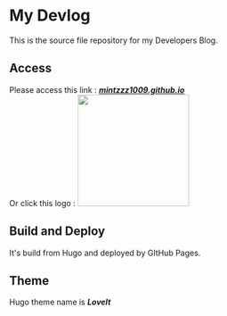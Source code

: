 # My Devlog

This is the source file repository for my Developers Blog.

## Access
Please access this link : [***mintzzz1009.github.io***](mintzzz1009.github.io)<br>
Or click this logo : [<img src="https://mintzzz1009.github.io/images/sky_logo.png" width="200">](mintzzz1009.github.io)

## Build and Deploy
It's build from Hugo and deployed by GItHub Pages.

## Theme
Hugo theme name is ***LoveIt***


